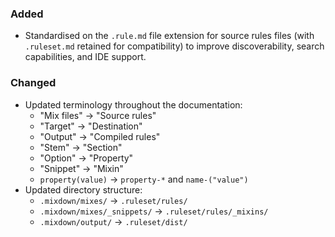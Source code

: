 ### Added
- Standardised on the `.rule.md` file extension for source rules files (with `.ruleset.md` retained for compatibility) to improve discoverability, search capabilities, and IDE support.

### Changed
- Updated terminology throughout the documentation:
  - "Mix files" → "Source rules"
  - "Target" → "Destination"
  - "Output" → "Compiled rules"
  - "Stem" → "Section"
  - "Option" → "Property"
  - "Snippet" → "Mixin"
  - `property(value)` → `property-*` and `name-("value")`
- Updated directory structure:
  - `.mixdown/mixes/` → `.ruleset/rules/`
  - `.mixdown/mixes/_snippets/` → `.ruleset/rules/_mixins/`
  - `.mixdown/output/` → `.ruleset/dist/`
